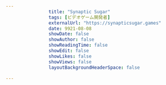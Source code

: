 ---
                title: "Synaptic Sugar"
                tags: [ビデオゲーム開発者]
                externalUrl: "https://synapticsugar.games"
                date: 9921-08-08
                showDate: false
                showAuthor: false
                showReadingTime: false
                showEdit: false
                showLikes: false
                showViews: false
                layoutBackgroundHeaderSpace: false
                ---

